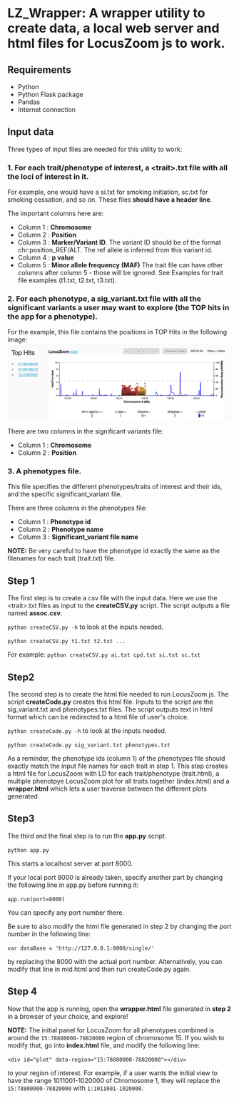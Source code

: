# **LZ_Wrapper: A wrapper utility to create data, a local web server and html files for LocusZoom js to work.**

## **Requirements**

- Python
- Python Flask package
- Pandas
- Internet connection

## **Input data**

Three types of input files are needed for this utility to work:
 
### 1. For each trait/phenotype of interest, a \<trait\>.txt file with all the loci of interest in it. 

For example, one would have a si.txt for smoking initiation, sc.txt for smoking cessation, and so on. These files **should have a header line**.

  The important columns here are:
  - Column 1 : **Chromosome**
  - Column 2 : **Position**
  - Column 3 : **Marker/Variant ID**. The variant ID should be of the format chr:position_REF/ALT. The ref allele is inferred from this variant id.
  - Column 4 : **p value**
  - Column 5 : **Minor allele frequency (MAF)**
  The trait file can have other columns after column 5 - those will be ignored.
  See Examples for trait file examples (t1.txt, t2.txt, t3.txt).
  
### 2. For each phenotype, a sig_variant.txt file with all the significant variants a user may want to explore (the TOP hits in the app for a phenotype). 

For the example, this file contains the positions in TOP Hits in the following image:
 ![Alt text](/Example/TopHits.png?raw=true "Top Hits")

  There are two columns in the significant variants file:
  - Column 1 : **Chromosome**
  - Column 2 : **Position**
  
### 3. A phenotypes file. 

This file specifies the different phenotypes/traits of interest and their ids, and the specific significant_variant file.

  There are three columns in the phenotypes file:
  - Column 1 : **Phenotype id**
  - Column 2 : **Phenotype name**
  - Column 3 : **Significant_variant file name**
  
  **NOTE:** Be very careful to have the phenotype id exactly the same as the filenames for each trait (trait.txt) file.

## **Step 1**

The first step is to create a csv file with the input data. Here we use the \<trait\>.txt files as input to the **createCSV.py** script. The script outputs a file named **assoc.csv**.

`python createCSV.py -h` to look at the inputs needed. 

`python createCSV.py t1.txt t2.txt ...` 

For example: `python createCSV.py ai.txt cpd.txt si.txt sc.txt`

## **Step2**

The second step is to create the html file needed to run LocusZoom js. The script **createCode.py** creates this html file. Inputs to the script are the sig_variant.txt and phenotypes.txt files. The script outputs text in html format which can be redirected to a html file of user's choice.

`python createCode.py -h` to look at the inputs needed. 

`python createCode.py sig_variant.txt phenotypes.txt`

As a reminder, the phenotype ids (column 1) of the phenotypes file should exactly match the input file names for each trait in step 1. This step creates a html file for LocusZoom with LD for each trait/phenotype (trait.html), a multiple phenotpye LocusZoom plot for all traits together (index.html) and a **wrapper.html** which lets a user traverse between the different plots generated. 

## **Step3**

The third and the final step is to run the **app.py** script.

`python app.py`

This starts a localhost server at port 8000. 

If your local port 8000 is already taken, specify another part by changing the following line in app.py before running it:

`app.run(port=8000)`

You can specify any port number there.

Be sure to also modify the html file generated in step 2 by changing the port number in the following line:

`var dataBase = 'http://127.0.0.1:8000/single/'`

by replacing the 8000 with the actual port number. Alternatively, you can modify that line in mid.html and then run createCode.py again.

## **Step 4**

Now that the app is running, open the **wrapper.html** file generated in **step 2** in a browser of your choice, and explore!

**NOTE:** The initial panel for LocusZoom for all phenotypes combined is around the `15:78800000-78820000` region of chromosome 15. If you wish to modify that, go into **index.html** file, and modify the following line:

`<div id="plot" data-region="15:78800000-78820000"></div>`

to your region of interest. For example, if a user wants the initial view to have the range 1011001-1020000 of Chromosome 1, they will replace the `15:78800000-78820000` with `1:1011001-1020000`.
